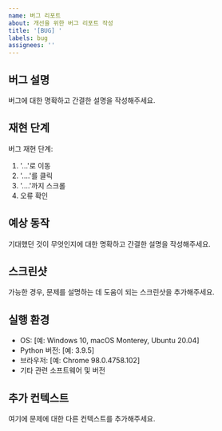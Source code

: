 ```yaml
---
name: 버그 리포트
about: 개선을 위한 버그 리포트 작성
title: '[BUG] '
labels: bug
assignees: ''
---
```


## 버그 설명
버그에 대한 명확하고 간결한 설명을 작성해주세요.

## 재현 단계
버그 재현 단계:
1. '...'로 이동
2. '....'를 클릭
3. '....'까지 스크롤
4. 오류 확인

## 예상 동작
기대했던 것이 무엇인지에 대한 명확하고 간결한 설명을 작성해주세요.

## 스크린샷
가능한 경우, 문제를 설명하는 데 도움이 되는 스크린샷을 추가해주세요.

## 실행 환경
 - OS: [예: Windows 10, macOS Monterey, Ubuntu 20.04]
 - Python 버전: [예: 3.9.5]
 - 브라우저: [예: Chrome 98.0.4758.102]
 - 기타 관련 소프트웨어 및 버전

## 추가 컨텍스트
여기에 문제에 대한 다른 컨텍스트를 추가해주세요.